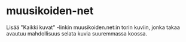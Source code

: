 # muusikoiden-net

Lisää "Kaikki kuvat" -linkin muusikoiden.net:in torin kuviin, jonka takaa avautuu mahdollisuus selata kuvia suuremmassa koossa.
